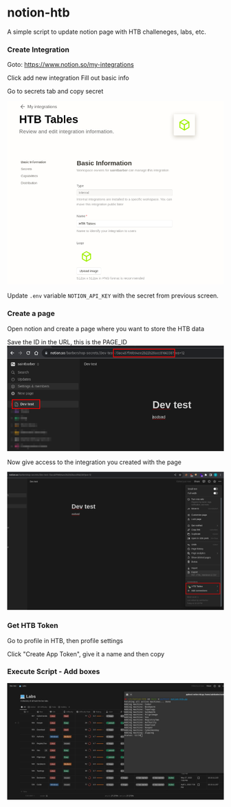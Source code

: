 # notion-htb
A simple script to update notion page with HTB challeneges, labs, etc.


### Create Integration

Goto: https://www.notion.so/my-integrations

Click add new integration
Fill out basic info

Go to secrets tab and copy secret

![Alt text](images/image.png)

Update `.env` variable `NOTION_API_KEY` with the secret from previous screen.


### Create a page

Open notion and create a page where you want to store the HTB data

Save the ID in the URL, this is the PAGE_ID
![Alt text](images/image-1.png)

Now give access to the integration you created with the page

![Alt text](images/image-2.png)


### Get HTB Token

Go to profile in HTB, then profile settings

Click "Create App Token", give it a name and then copy


### Execute Script - Add boxes

![Alt text](images/image-3.png)